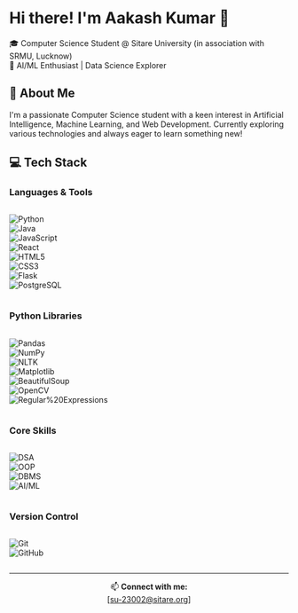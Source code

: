 # Hi there! I'm Aakash Kumar 👋

🎓 Computer Science Student @ Sitare University (in association with SRMU, Lucknow)  
🚀 AI/ML Enthusiast | Data Science Explorer  

## 🚀 About Me  
I'm a passionate Computer Science student with a keen interest in Artificial Intelligence, Machine Learning, and Web Development. Currently exploring various technologies and always eager to learn something new!  

## 💻 Tech Stack  

### Languages & Tools  
<div style="display: flex; flex-wrap: wrap; gap: 5px;">
  
![Python](https://img.shields.io/badge/-Python-3776AB?style=flat&logo=python&logoColor=white)  
![Java](https://img.shields.io/badge/-Java-007396?style=flat&logo=java&logoColor=white)  
![JavaScript](https://img.shields.io/badge/-JavaScript-F7DF1E?style=flat&logo=javascript&logoColor=black)  
![React](https://img.shields.io/badge/-React-61DAFB?style=flat&logo=react&logoColor=black)  
![HTML5](https://img.shields.io/badge/-HTML5-E34F26?style=flat&logo=html5&logoColor=white)  
![CSS3](https://img.shields.io/badge/-CSS3-1572B6?style=flat&logo=css3&logoColor=white)  
![Flask](https://img.shields.io/badge/-Flask-000000?style=flat&logo=flask&logoColor=white)  
![PostgreSQL](https://img.shields.io/badge/-PostgreSQL-336791?style=flat&logo=postgresql&logoColor=white)  
</div>  

### Python Libraries  
<div style="display: flex; flex-wrap: wrap; gap: 5px;">

![Pandas](https://img.shields.io/badge/-Pandas-150458?style=flat&logo=pandas&logoColor=white)  
![NumPy](https://img.shields.io/badge/-NumPy-013243?style=flat&logo=numpy&logoColor=white)  
![NLTK](https://img.shields.io/badge/-NLTK-222222?style=flat)  
![Matplotlib](https://img.shields.io/badge/-Matplotlib-11557c?style=flat)  
![BeautifulSoup](https://img.shields.io/badge/-BeautifulSoup-43b02a?style=flat)  
![OpenCV](https://img.shields.io/badge/-OpenCV-FF6F61?style=flat)  
![Regular%20Expressions](https://img.shields.io/badge/-Regular%20Expressions-007396?style=flat)  
</div>  

### Core Skills  
<div style="display: flex; flex-wrap: wrap; gap: 5px;">

![DSA](https://img.shields.io/badge/-DSA-FF6B6B?style=flat)  
![OOP](https://img.shields.io/badge/-OOP-47A248?style=flat)  
![DBMS](https://img.shields.io/badge/-DBMS-4479A1?style=flat)  
![AI/ML](https://img.shields.io/badge/-AI%2FML-FF9900?style=flat)  
</div>  

### Version Control  
<div style="display: flex; flex-wrap: wrap; gap: 5px;">

![Git](https://img.shields.io/badge/-Git-F05032?style=flat&logo=git&logoColor=white)  
![GitHub](https://img.shields.io/badge/-GitHub-181717?style=flat&logo=github)  
</div>  

---  
<div align="center">  

📫 **Connect with me:**  
[su-23002@sitare.org]  
</div>
